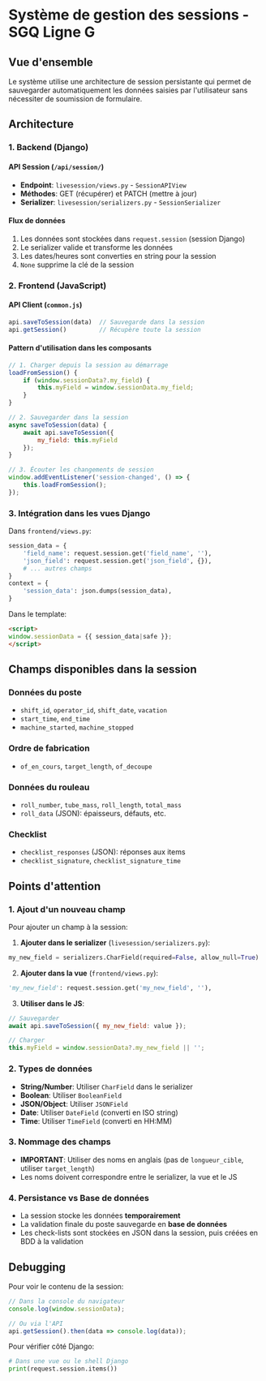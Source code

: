 # Système de gestion des sessions - SGQ Ligne G

## Vue d'ensemble

Le système utilise une architecture de session persistante qui permet de sauvegarder automatiquement les données saisies par l'utilisateur sans nécessiter de soumission de formulaire.

## Architecture

### 1. Backend (Django)

#### API Session (`/api/session/`)
- **Endpoint**: `livesession/views.py` - `SessionAPIView`
- **Méthodes**: GET (récupérer) et PATCH (mettre à jour)
- **Serializer**: `livesession/serializers.py` - `SessionSerializer`

#### Flux de données
1. Les données sont stockées dans `request.session` (session Django)
2. Le serializer valide et transforme les données
3. Les dates/heures sont converties en string pour la session
4. `None` supprime la clé de la session

### 2. Frontend (JavaScript)

#### API Client (`common.js`)
```javascript
api.saveToSession(data)  // Sauvegarde dans la session
api.getSession()         // Récupère toute la session
```

#### Pattern d'utilisation dans les composants
```javascript
// 1. Charger depuis la session au démarrage
loadFromSession() {
    if (window.sessionData?.my_field) {
        this.myField = window.sessionData.my_field;
    }
}

// 2. Sauvegarder dans la session
async saveToSession(data) {
    await api.saveToSession({
        my_field: this.myField
    });
}

// 3. Écouter les changements de session
window.addEventListener('session-changed', () => {
    this.loadFromSession();
});
```

### 3. Intégration dans les vues Django

Dans `frontend/views.py`:
```python
session_data = {
    'field_name': request.session.get('field_name', ''),
    'json_field': request.session.get('json_field', {}),
    # ... autres champs
}
context = {
    'session_data': json.dumps(session_data),
}
```

Dans le template:
```html
<script>
window.sessionData = {{ session_data|safe }};
</script>
```

## Champs disponibles dans la session

### Données du poste
- `shift_id`, `operator_id`, `shift_date`, `vacation`
- `start_time`, `end_time`
- `machine_started`, `machine_stopped`

### Ordre de fabrication
- `of_en_cours`, `target_length`, `of_decoupe`

### Données du rouleau
- `roll_number`, `tube_mass`, `roll_length`, `total_mass`
- `roll_data` (JSON): épaisseurs, défauts, etc.

### Checklist
- `checklist_responses` (JSON): réponses aux items
- `checklist_signature`, `checklist_signature_time`

## Points d'attention

### 1. Ajout d'un nouveau champ

Pour ajouter un champ à la session:

1. **Ajouter dans le serializer** (`livesession/serializers.py`):
```python
my_new_field = serializers.CharField(required=False, allow_null=True)
```

2. **Ajouter dans la vue** (`frontend/views.py`):
```python
'my_new_field': request.session.get('my_new_field', ''),
```

3. **Utiliser dans le JS**:
```javascript
// Sauvegarder
await api.saveToSession({ my_new_field: value });

// Charger
this.myField = window.sessionData?.my_new_field || '';
```

### 2. Types de données

- **String/Number**: Utiliser `CharField` dans le serializer
- **Boolean**: Utiliser `BooleanField`
- **JSON/Object**: Utiliser `JSONField`
- **Date**: Utiliser `DateField` (converti en ISO string)
- **Time**: Utiliser `TimeField` (converti en HH:MM)

### 3. Nommage des champs

- **IMPORTANT**: Utiliser des noms en anglais (pas de `longueur_cible`, utiliser `target_length`)
- Les noms doivent correspondre entre le serializer, la vue et le JS

### 4. Persistance vs Base de données

- La session stocke les données **temporairement**
- La validation finale du poste sauvegarde en **base de données**
- Les check-lists sont stockées en JSON dans la session, puis créées en BDD à la validation

## Debugging

Pour voir le contenu de la session:
```javascript
// Dans la console du navigateur
console.log(window.sessionData);

// Ou via l'API
api.getSession().then(data => console.log(data));
```

Pour vérifier côté Django:
```python
# Dans une vue ou le shell Django
print(request.session.items())
```